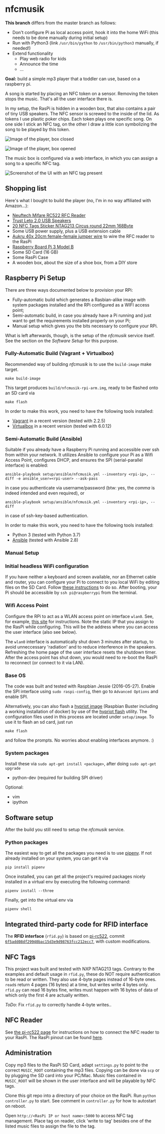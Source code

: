 # nfcmusik

**This branch** differs from the master branch as follows:
- Don't configure Pi as local access point, hook it into the home WiFi (this needs to be done manually during initial setup)
- Run with Python3 (link `/usr/bin/python` to `/usr/bin/python3` manually, if needed!)
- Extend functionality
  - Play web radio for kids
  - Announce the time
  - ...
  

**Goal:** build a simple mp3 player that a toddler can use, based on a raspberry pi.

A song is started by placing an NFC token on a sensor. Removing the token stops the music.
That's all the user interface there is.

In my setup, the RasPi is hidden in a wooden box, that also contains a pair of tiny USB speakers.
The NFC sensor is screwed to the inside of the lid. 
As tokens I use plastic poker chips. Each token plays one specific song.
On one side I stick an NFC tag, on the other I draw a little icon
symbolizing the song to be played by this token.

![Image of the player, box closed](images/nfcmusik_box_1.jpg)

![Image of the player, box opened](images/nfcmusik_box_2.jpg)

The music box is configured via a web interface, in which you can assign a song to 
a specific NFC tag. 

![Screenshot of the UI with an NFC tag present](images/nfcmusik_UI_2.png)

## Shopping list

Here's what I bought to build the player (no, I'm in no way affiliated with Amazon...):

- [Neuftech Mifare RC522 RFC Reader](https://www.amazon.de/gp/product/B00QFDRPZY/)
- [Trust Leto 2.0 USB Speakers](https://www.amazon.de/gp/product/B00JRW0M32/)
- [20 NFC Tags Sticker NTAG213 Circus round 22mm 168Byte](https://www.amazon.de/gp/product/B00BTKAI7U/)
- Some USB power supply, plus a USB extension cable
- [Aukru 40x 20cm female-female jumper wire](https://www.amazon.de/gp/product/B00OL6JZ3C/) to wire the RFC reader to the RasPi
- [Raspberry Board Pi 3 Model B](https://www.amazon.de/gp/product/B01CCOXV34/)
- Some SD Card (16 GB)
- Some RasPi Case
- A wooden box, about the size of a shoe box, from a DIY store

## Raspberry Pi Setup

There are three ways documented below to provision your RPi:

- Fully-automatic build which generates a Rasbian-alike image with system packages installed and the RPi configured as a WIFI access point;
- Semi-automatic build, in case you already have a Pi running and just want to get the requirements installed properly on your Pi;
- Manual setup which gives you the bits necessary to configure your RPi.

What is left afterwards, though, is the setup of the _nfcmusik_ service itself.
See the section on the _Software Setup_ for this purpose. 

### Fully-Automatic Build (Vagrant + Virtualbox)

Recommended way of building _nfcmusik_ is to use the `build-image` make target.

```
make build-image
```

This target produces `build/nfcmusik-rpi-arm.img`, ready to be flashed onto an SD card via

```
make flash
```

In order to make this work, you need to have the following tools installed:

- [Vagrant](https://www.vagrantup.com) in a recent version (tested with 2.2.5)
- [Virtualbox](https://www.virtualbox.org) in a recent version (tested with 6.0.12)

### Semi-Automatic Build (Ansible)

Suitable if you already have a Raspberry Pi running and accessible over ssh from within your network.
It utilizes Ansible to configure your Pi as a Wifi Access Point, configures DHCP, and ensures the SPI (serial-parallel interface) is enabled:

```
ansible-playbook setup/ansible/nfcmusik.yml --inventory <rpi-ip>, --diff -e ansible_user=<rpi-user> --ask-pass 
```

in case you authenticate via username/password (btw: yes, the *comma* is indeed intended and even required), or

```
ansible-playbook setup/ansible/nfcmusik.yml --inventory <rpi-ip>, --diff
```

in case of ssh-key-based authentication.

In order to make this work, you need to have the following tools installed:

- Python 3 (tested with Python 3.7)
- [Ansible](https://www.ansible.com) (tested with Ansible 2.8)

### Manual Setup

### Initial headless WiFi configuration

If you have neither a keyboard and screen available, nor an Ethernet cable and router, you can configure your Pi
to connect to you local WiFi by editing files on the SD Card.
Follow [these instructions](https://raspberrypi.stackexchange.com/a/57023) to do so.
After booting, your Pi should be accessible by `ssh pi@raspberrypi` from the terminal.

### Wifi Access Point

Configure the RPi to act as a WLAN access point on interface `wlan0`. 
See, for example, [this site](https://frillip.com/using-your-raspberry-pi-3-as-a-wifi-access-point-with-hostapd/) for instructions.
Note the static IP that you assign to the RasPi while configuring. This will be the address where
you can access the user interface (also see below).

The `wlan0` interface is automatically shut down 3 minutes after startup, to avoid unneccessary 'radiation' and
to reduce interference in the speakers. Refreshing the home page of the user interface resets
the shutdown timer. After the access point has shut down, you would need to re-boot the RasPi to 
reconnect (or connect to it via LAN).

### Base OS

The code was built and tested with Raspbian Jessie (2016-05-27).
Enable the SPI interface using `sudo raspi-config`, then go to `Advanced Options` and enable SPI.

Alternatively, you can also flash a [hypriot image](https://blog.hypriot.com) (Raspbian Buster including a working installation of docker) by use of the [hypriot flash](https://github.com/hypriot/flash) utility.
The configuration files used in this process are located under `setup/image`.
To use it to flash an sd card, just run

```
make flash
```

and follow the prompts.
No worries about enabling interfaces anymore. :)

### System packages

Install these via `sudo apt-get install <package>`, after doing `sudo apt-get upgrade`
* python-dev (required for building SPI driver)

Optional:
* vim
* ipython

## Software setup

After the build you still need to setup the _nfcmusik_ service.

### Python packages

The easiest way to get all the packages you need is to use [pipenv](https://pipenv.readthedocs.io/en/latest/).
If not already installed on your system, you can get it via

```
pip install pipenv
```

Once installed, you can get all the project's required packages nicely installed in a virtual env by executing the following command:

```
pipenv install --three
``` 

Finally, get into the virtual env via

```
pipenv shell
```

## Integrated third-party code for RFID interface

The **RFID interface** (`rfid.py`) is based on [pi-rc522](https://github.com/ondryaso/pi-rc522), commit 
[`6f5add08df29940bac15d3e9d98763fcc212ecc7`](https://github.com/ondryaso/pi-rc522/tree/6f5add08df29940bac15d3e9d98763fcc212ecc7), with custom modifications.

## NFC Tags

This project was built and tested with NXP NTAG213 tags. Contrary to the examples
and default usage in `rfid.py`, these do NOT require authentication
to be read or written. They also use 4-byte pages instead of 16-byte ones.
`read`s return 4 pages (16 bytes) at a time, but writes write 4 bytes only.
`rfid.py` can read 16 bytes fine, writes must happen with 16 bytes of data
of which only the first 4 are actually written.

*ToDo*: Fix `rfid.py` to correctly handle 4-byte writes..

## NFC Reader

See [the pi-rc522 page](https://github.com/ondryaso/pi-rc522) for instructions on how to connect the NFC reader to your RasPi.
The RasPi pinout can be found [here](http://pinout.xyz/).

## Administration

Copy mp3 files to the RasPi SD Card, adapt `settings.py` to point to the correct `MUSIC_ROOT`
containing the mp3 files.
Copying can be done via `scp` or by plugging the SD card into your PC/Mac.
Music files contained in `MUSIC_ROOT` will be shown in the user interface and will
be playable by NFC tags.

Clone this git repo into a directory of your choice on the RasPi. Run `python controller.py` to start. 
See comment in `controller.py` for how to autostart on reboot.

Open `http://<RasPi IP or host name>:5000` to access NFC tag management.
Place tag on reader, click 'write to tag' besides one of the listed music files
to assign the file to the tag.
